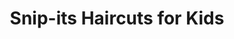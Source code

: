 ---
title: "Snip-its Haircuts for Kids"
url: /chandler/snip-its-haircuts-for-kids/
shop: Friseur
---